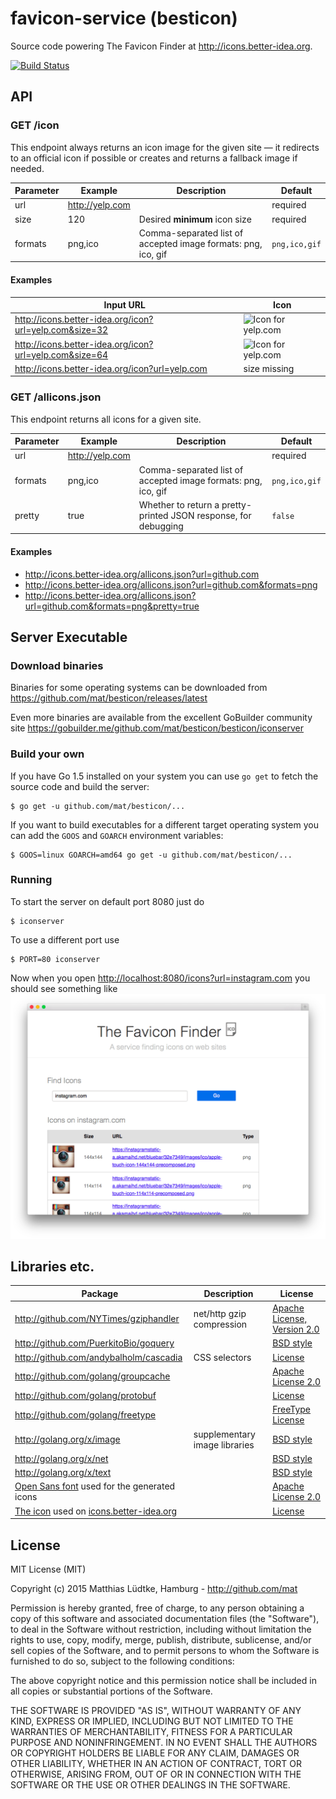 # favicon-service (besticon)

Source code powering The Favicon Finder at <http://icons.better-idea.org>.

[![Build Status](https://travis-ci.org/mat/besticon.svg?branch=master)](https://travis-ci.org/mat/besticon)

## API

### GET /icon

This endpoint always returns an icon image for the given site — it redirects to an official icon if possible or creates and returns a fallback image if needed.

Parameter | Example         | Description    | Default
--------  | --------        | --------       | ---- 
url       | http://yelp.com |                                   | required
size      | 120             | Desired **minimum** icon size | required
formats   | png,ico         | Comma-separated list of accepted image formats: png, ico, gif | `png,ico,gif`

#### Examples

|Input URL | Icon |
|----------|------|
|<http://icons.better-idea.org/icon?url=yelp.com&size=32>|![Icon for yelp.com](http://icons.better-idea.org/icon?url=yelp.com&size=32)|
|<http://icons.better-idea.org/icon?url=yelp.com&size=64>|![Icon for yelp.com](http://icons.better-idea.org/icon?url=yelp.com&size=64)|
|<http://icons.better-idea.org/icon?url=yelp.com>|size missing|



### GET /allicons.json

This endpoint returns all icons for a given site.

Parameter | Example         | Description | Default
--------  | --------        | ---------   | ---- 
url       | http://yelp.com |             | required
formats   | png,ico         | Comma-separated list of accepted image formats: png, ico, gif | `png,ico,gif`
pretty    | true            | Whether to return a pretty-printed JSON response, for debugging | `false`

#### Examples

* <http://icons.better-idea.org/allicons.json?url=github.com>
* <http://icons.better-idea.org/allicons.json?url=github.com&formats=png>
* <http://icons.better-idea.org/allicons.json?url=github.com&formats=png&pretty=true>


## Server Executable

### Download binaries

Binaries for some operating systems can be downloaded from <https://github.com/mat/besticon/releases/latest>

Even more binaries are available from the excellent GoBuilder community site <https://gobuilder.me/github.com/mat/besticon/besticon/iconserver>

### Build your own

If you have Go 1.5 installed on your system you can use `go get` to fetch the source code and build the server:

	$ go get -u github.com/mat/besticon/...

If you want to build executables for a different target operating system you can add the `GOOS` and `GOARCH` environment variables:

	$ GOOS=linux GOARCH=amd64 go get -u github.com/mat/besticon/...

### Running

To start the server on default port 8080 just do

	$ iconserver
	
To use a different port use

	$ PORT=80 iconserver

Now when you open <http://localhost:8080/icons?url=instagram.com> you should see something like
![Screenshot of The Favicon Finder](the-icon-finder.png)


## Libraries etc.

Package | Description | License
------  | ----------  | ------
<http://github.com/NYTimes/gziphandler> | net/http gzip compression | [Apache License, Version 2.0](https://github.com/NYTimes/gziphandler/blob/master/LICENSE.md) |
<http://github.com/PuerkitoBio/goquery> |  |[BSD style](https://github.com/PuerkitoBio/goquery/blob/master/LICENSE) |
<http://github.com/andybalholm/cascadia> | CSS selectors| [License](https://github.com/andybalholm/cascadia/blob/master/LICENSE) |
<http://github.com/golang/groupcache> | | [Apache License 2.0](https://github.com/golang/groupcache/blob/master/LICENSE)
<http://github.com/golang/protobuf> | | [License](https://github.com/golang/protobuf/blob/master/LICENSE)
<http://github.com/golang/freetype> | | [FreeType License](https://github.com/golang/freetype/blob/master/LICENSE)
<http://golang.org/x/image> | supplementary image libraries | [BSD style](https://github.com/golang/image/blob/master/LICENSE) |
<http://golang.org/x/net> | | [BSD style](https://github.com/golang/net/blob/master/LICENSE)|
<http://golang.org/x/text> | | [BSD style](https://github.com/golang/text/blob/master/LICENSE)|
| [Open Sans font](https://www.google.com/fonts/specimen/Open+Sans) used for the generated icons | | [Apache License 2.0](https://www.apache.org/licenses/LICENSE-2.0.html) |
| [The icon](http://sixrevisions.com/freebies/icons/free-icons-1000/) used on [icons.better-idea.org](http://icons.better-idea.org) | | [License](http://sixrevisions.com/freebies/icons/free-icons-1000/) |


## License

MIT License (MIT)

Copyright (c) 2015 Matthias Lüdtke, Hamburg - <http://github.com/mat>

Permission is hereby granted, free of charge, to any person obtaining a copy
of this software and associated documentation files (the "Software"), to deal
in the Software without restriction, including without limitation the rights
to use, copy, modify, merge, publish, distribute, sublicense, and/or sell
copies of the Software, and to permit persons to whom the Software is
furnished to do so, subject to the following conditions:

The above copyright notice and this permission notice shall be included in all
copies or substantial portions of the Software.

THE SOFTWARE IS PROVIDED "AS IS", WITHOUT WARRANTY OF ANY KIND, EXPRESS OR
IMPLIED, INCLUDING BUT NOT LIMITED TO THE WARRANTIES OF MERCHANTABILITY,
FITNESS FOR A PARTICULAR PURPOSE AND NONINFRINGEMENT. IN NO EVENT SHALL THE
AUTHORS OR COPYRIGHT HOLDERS BE LIABLE FOR ANY CLAIM, DAMAGES OR OTHER
LIABILITY, WHETHER IN AN ACTION OF CONTRACT, TORT OR OTHERWISE, ARISING FROM,
OUT OF OR IN CONNECTION WITH THE SOFTWARE OR THE USE OR OTHER DEALINGS IN THE
SOFTWARE.
